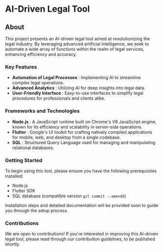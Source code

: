 # AI-Driven Legal Tool

## About

This project presents an AI-driven legal tool aimed at revolutionizing the legal industry. By leveraging advanced artificial intelligence, we seek to automate a wide array of functions within the realm of legal services, enhancing efficiency and accuracy.

### Key Features

* **Automation of Legal Processes** : Implementing AI to streamline complex legal operations.
* **Advanced Analytics** : Utilizing AI for deep insights into legal data.
* **User-Friendly Interface** : Easy-to-use interfaces to simplify legal procedures for professionals and clients alike.

### Frameworks and Technologies

* **Node.js** : A JavaScript runtime built on Chrome's V8 JavaScript engine, known for its efficiency and scalability in server-side operations.
* **Flutter** : Google's UI toolkit for crafting natively compiled applications for mobile, web, and desktop from a single codebase.
* **SQL** : Structured Query Language used for managing and manipulating relational databases.

### Getting Started

To begin using this tool, please ensure you have the following prerequisites installed:

* Node.js
* Flutter SDK
* SQL database (compatible version `git commit --amend`s)

Installation steps and detailed documentation will be provided soon to guide you through the setup process.

### Contributions

We are open to contributions! If you're interested in improving this AI-driven legal tool, please read through our contribution guidelines, to be published shortly.
